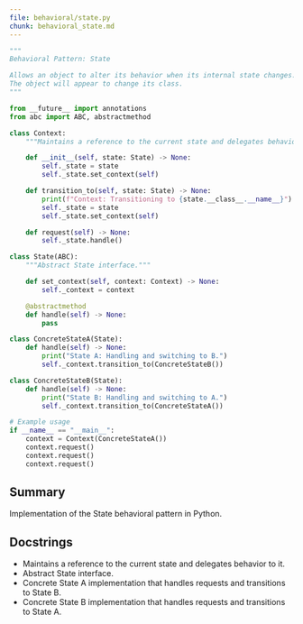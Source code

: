```yaml
---
file: behavioral/state.py
chunk: behavioral_state.md
---
```


```python
"""
Behavioral Pattern: State

Allows an object to alter its behavior when its internal state changes.
The object will appear to change its class.
"""

from __future__ import annotations
from abc import ABC, abstractmethod

class Context:
    """Maintains a reference to the current state and delegates behavior to it."""

    def __init__(self, state: State) -> None:
        self._state = state
        self._state.set_context(self)

    def transition_to(self, state: State) -> None:
        print(f"Context: Transitioning to {state.__class__.__name__}")
        self._state = state
        self._state.set_context(self)

    def request(self) -> None:
        self._state.handle()

class State(ABC):
    """Abstract State interface."""

    def set_context(self, context: Context) -> None:
        self._context = context

    @abstractmethod
    def handle(self) -> None:
        pass

class ConcreteStateA(State):
    def handle(self) -> None:
        print("State A: Handling and switching to B.")
        self._context.transition_to(ConcreteStateB())

class ConcreteStateB(State):
    def handle(self) -> None:
        print("State B: Handling and switching to A.")
        self._context.transition_to(ConcreteStateA())

# Example usage
if __name__ == "__main__":
    context = Context(ConcreteStateA())
    context.request()
    context.request()
    context.request()

```

## Summary
Implementation of the State behavioral pattern in Python.

## Docstrings
- Maintains a reference to the current state and delegates behavior to it.
- Abstract State interface.
- Concrete State A implementation that handles requests and transitions to State B.
- Concrete State B implementation that handles requests and transitions to State A.

